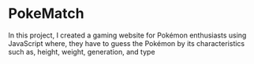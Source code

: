 # PokeMatch
In this project, I created a gaming website for Pokémon enthusiasts using JavaScript where, they have to guess the Pokémon by its characteristics such as, height, weight, generation, and type

